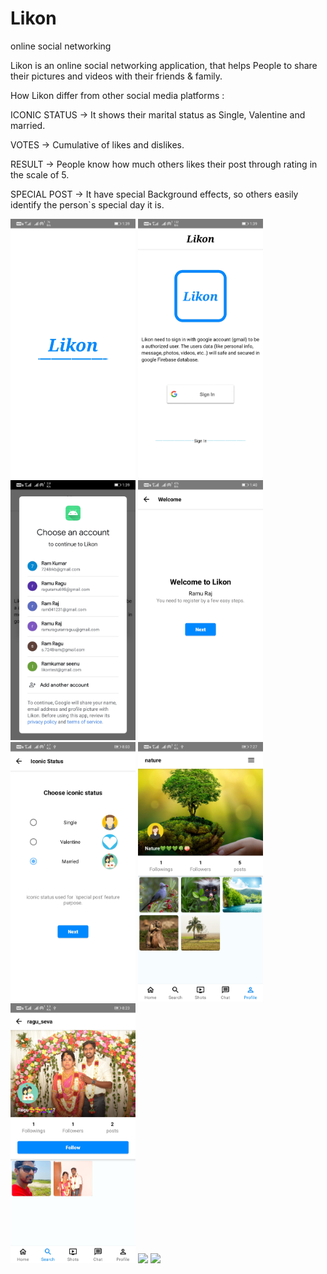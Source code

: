 # Likon
online social networking 

Likon is an online social networking application, that helps People  to share their pictures and videos with their friends & family.

How Likon differ from other social media platforms :

ICONIC STATUS  ->  It shows their marital status as Single, Valentine and married.

VOTES          ->  Cumulative of likes and dislikes.

RESULT         ->  People know how much others likes their post through rating in the scale of 5.

SPECIAL POST   ->  It have special Background effects, so others easily identify the person`s special day it is.


<img src="https://github.com/Ramkumar0797/Likon/blob/master/Screenshot_1%5B1%5D.jpg" width="200" /> <img src="https://github.com/Ramkumar0797/Likon/blob/master/Screenshot_2%5B1%5D.jpg" width="200"/>
<img src="https://github.com/Ramkumar0797/Likon/blob/master/Screenshot_3%5B1%5D.jpg" width="200"/>
<img src="https://github.com/Ramkumar0797/Likon/blob/master/Screenshot_4%5B1%5D.jpg" width="200"/>
<img src="https://github.com/Ramkumar0797/Likon/blob/master/Screenshot_5%5B1%5D.jpg" width="200"/>
<img src="https://github.com/Ramkumar0797/Likon/blob/master/Screenshot_6%5B1%5D.jpg" width="200"/>
<img src="https://github.com/Ramkumar0797/Likon/blob/master/Screenshot_7%5B1%5D.jpg" width="200"/>
<img src="https://github.com/Ramkumar0797/Likon/blob/master/VID_20211011_193145%5B1%5D.mp4" width="200"/>
<img src="https://github.com/Ramkumar0797/Likon/blob/master/VID_20211031_131718%5B1%5D.mp4" width="200"/>
